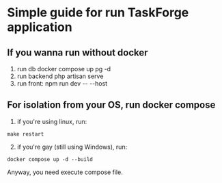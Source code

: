 # Simple guide for run TaskForge application

## If you wanna run without docker

1. run db
	docker compose up pg -d
2. run backend
	php artisan serve
3. run front:
	npm run dev -- --host

## For isolation from your OS, run docker compose

1. if you're using linux, run:
```
make restart
```

2. if you're gay (still using Windows), run: 
```
docker compose up -d --build
```

Anyway, you need execute compose file.

